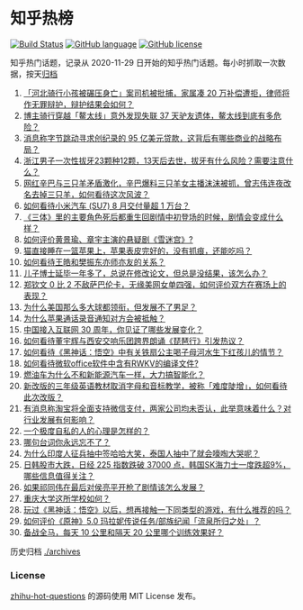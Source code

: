 # 知乎热榜
[![Build Status](https://github.com/ToWeLong/zhihu-hot-questions/workflows/CI/badge.svg)](https://github.com/ToWeLong/zhihu-hot-questions/actions)
[![GitHub language](https://img.shields.io/badge/language-golang-orange.svg)](https://golang.org/)
[![GitHub license](https://img.shields.io/github/license/ToWeLong/zhihu-hot-questions)](https://github.com/ToWeLong/zhihu-hot-questions/blob/main/LICENSE)

知乎热门话题，记录从 2020-11-29 日开始的知乎热门话题。每小时抓取一次数据，按天[归档](./archives)

<!-- BEGIN -->

1. [「河北骑行小孩被碾压身亡」案司机被批捕，家属凑 20 万补偿遭拒，律师将作无罪辩护，辩护结果会如何？](https://www.zhihu.com/question/666183896)
1. [博主骑行穿越「鳌太线」意外发现失联 37 天驴友遗体，鳌太线到底有多危险？](https://www.zhihu.com/question/666166090)
1. [消息称字节跳动寻求创纪录的 95 亿美元贷款，这背后有哪些商业的战略布局？](https://www.zhihu.com/question/666076630)
1. [浙江男子一次性拔牙23颗种12颗，13天后去世，拔牙有什么风险？需要注意什么？](https://www.zhihu.com/question/666154435)
1. [网红辛巴与三只羊矛盾激化，辛巴爆料三只羊女主播沫沫被抓，曾志伟连夜改名去掉三只羊，如何看待这次风波？](https://www.zhihu.com/question/666157875)
1. [如何看待小米汽车 (SU7) 8 月交付量超 1 万台？](https://www.zhihu.com/question/665969946)
1. [《三体》里的主要角色死后都重生回剧情中初登场的时候，剧情会变成什么样？](https://www.zhihu.com/question/662451045)
1. [如何评价黄景瑜、章宇主演的悬疑剧《雪迷宫》?](https://www.zhihu.com/question/665918853)
1. [猫直接睡在一篮苹果上，苹果表皮完好的，没有抓痕，还能吃吗？](https://www.zhihu.com/question/665936368)
1. [如何看待王皓和樊振东亦师亦友的关系？](https://www.zhihu.com/question/570050297)
1. [儿子博士延毕一年多了，总说在修改论文，但总是没结果，该怎么办？](https://www.zhihu.com/question/665844902)
1. [郑钦文 0 比 2 不敌萨巴伦卡，无缘美网女单四强，如何评价双方在赛场上的表现？](https://www.zhihu.com/question/666158509)
1. [为什么美国那么多大球都领衔，但发展不了男足？](https://www.zhihu.com/question/665508185)
1. [为什么苹果通话录音通知对方会被抵触？](https://www.zhihu.com/question/663032757)
1. [中国接入互联网 30 周年，你见证了哪些发展变化？](https://www.zhihu.com/question/666081708)
1. [如何看待董宇辉与西安交响乐团跨界朗诵《琵琶行》引发热议？](https://www.zhihu.com/question/666093233)
1. [如何看待《黑神话：悟空》中有关铁扇公主喝子母河水生下红孩儿的情节？](https://www.zhihu.com/question/665211513)
1. [如何看待微软office软件中含有RWKV的编译文件?](https://www.zhihu.com/question/666097016)
1. [燃油车为什么不和新能源汽车一样，大力搞智能化？](https://www.zhihu.com/question/659505261)
1. [新改版的三年级英语教材取消字母和音标教学，被称「难度陡增」，如何看待此次改版？](https://www.zhihu.com/question/665929226)
1. [有消息称淘宝将全面支持微信支付，两家公司均未否认，此举意味着什么？对行业发展有何影响？](https://www.zhihu.com/question/666186706)
1. [一个极度自私的人的心理是怎样的？](https://www.zhihu.com/question/24453580)
1. [哪句台词你永远忘不了？](https://www.zhihu.com/question/38181067)
1. [为什么印度人征兵抽中签哈哈大笑，泰国人抽中了就会嚎啕大哭呢？](https://www.zhihu.com/question/665067194)
1. [日韩股市大跌，日经 225 指数跌破 37000 点，韩国SK海力士一度跌超9%，哪些信息值得关注？](https://www.zhihu.com/question/666177255)
1. [如果祁同伟在最后对侯亮平开枪了剧情该怎么发展？](https://www.zhihu.com/question/59238255)
1. [重庆大学这所学校如何？](https://www.zhihu.com/question/282809993)
1. [玩过《黑神话：悟空》以后，想再接触一下同类型的游戏，有什么推荐的吗？](https://www.zhihu.com/question/665902357)
1. [如何评价《原神》5.0 玛拉妮传说任务/部族纪闻「流泉所归之处」？](https://www.zhihu.com/question/665607028)
1. [备战全马，每天 10 公里和隔天 20 公里哪个训练效果好？](https://www.zhihu.com/question/665283528)

<!-- END -->

历史归档 [./archives](./archives)


### License
[zhihu-hot-questions](https://github.com/towelong/zhihu-hot-questions) 的源码使用 MIT License 发布。